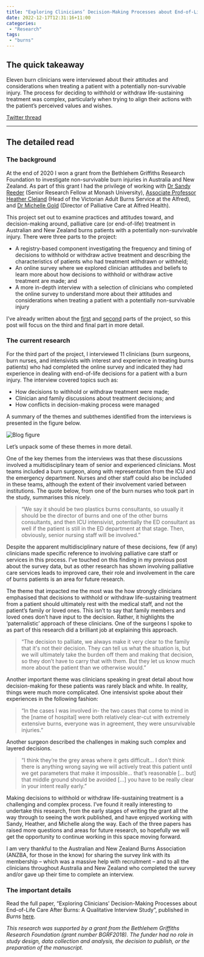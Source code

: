 ```yaml
---
title: "Exploring Clinicians’ Decision-Making Processes about End-of-Life Care After Burns"
date: 2022-12-17T12:31:16+11:00
categories:
 - "Research"
tags:
 - "burns" 
---
```


<!--more-->

## The quick takeaway

Eleven burn clinicians were interviewed about their attitudes and considerations when treating a patient with a potentially non-survivable injury. The process for deciding to withhold or withdraw life-sustaining treatment was complex, particularly when trying to align their actions with the patient’s perceived values and wishes. 

[Twitter thread](https://twitter.com/lincolntracy/status/1603928802480259072)

--- 

## The detailed read

### The background

At the end of 2020 I won a grant from the Bethlehem Griffiths Research Foundation to investigate non-survivable burn injuries in Australia and New Zealand. As part of this grant I had the privilege of working with [Dr Sandy Reeder](https://research.monash.edu/en/persons/sandy-reeder) (Senior Research Fellow at Monash University), [Associate Professor Heather Cleland](https://www.alfredhealth.org.au/find-a-doctor/bio/miss-heather-cleland) (Head of the Victorian Adult Burns Service at the Alfred), and [Dr Michelle Gold](https://www.alfredhealth.org.au/find-a-doctor/bio/dr-michelle-gold) (Director of Palliative Care at Alfred Health). 

This project set out to examine practices and attitudes toward, and decision-making around, palliative care (or end-of-life) treatment in Australian and New Zealand burns patients with a potentially non-survivable injury. There were three parts to the project: 
- A registry-based component investigating the frequency and timing of decisions to withhold or withdraw active treatment and describing the characteristics of patients who had treatment withdrawn or withheld;
- An online survey where we explored clinician attitudes and beliefs to learn more about how decisions to withhold or withdraw active treatment are made; and
- A more in-depth interview with a selection of clinicians who completed the online survey to understand more about their attitudes and considerations when treating a patient with a potentially non-survivable injury

I’ve already written about the [first](https://www.lincolntracy.com/posts/how-many-patients-suffer-nonsurvivable-burns/) and [second](https://www.lincolntracy.com/posts/burn-clinicians-differing-views-eol-care/) parts of the project, so this post will focus on the third and final part in more detail. 

### The current research

For the third part of the project, I interviewed 11 clinicians (burn surgeons, burn nurses, and intensivists with interest and experience in treating burns patients) who had completed the online survey and indicated they had experience in dealing with end-of-life decisions for a patient with a burn injury. The interview covered topics such as:
- How decisions to withhold or withdraw treatment were made;
- Clinician and family discussions about treatment decisions; and
- How conflicts in decision-making process were managed

A summary of the themes and subthemes identified from the interviews is presented in the figure below.

![Blog figure](/img/content/posts/exploring-clinician-decision-making-process-about-end-of-life-care-burns/PallCareQualBlog.png)

Let’s unpack some of these themes in more detail.

One of the key themes from the interviews was that these discussions involved a multidisciplinary team of senior and experienced clinicians. Most teams included a burn surgeon, along with representation from the ICU and the emergency department. Nurses and other staff could also be included in these teams, although the extent of their involvement varied between institutions. The quote below, from one of the burn nurses who took part in the study, summarises this nicely. 

> “We say it should be two plastics burns consultants, so usually it should be the director of burns and one of the other burns consultants, and then ICU intensivist, potentially the ED consultant as well if the patient is still in the ED department at that stage. Then, obviously, senior nursing staff will be involved.”

Despite the apparent multidisciplinary nature of these decisions, few (if any) clinicians made specific reference to involving palliative care staff or services in this process. I’ve touched on this finding in my previous post about the survey data, but as other research has shown involving palliative care services leads to improved care, their role and involvement in the care of burns patients is an area for future research.

The theme that impacted me the most was the how strongly clinicians emphasised that decisions to withhold or withdraw life-sustaining treatment from a patient should ultimately rest with the medical staff, and not the patient’s family or loved ones. This isn’t to say that family members and loved ones don’t have input to the decision. Rather, it highlights the ‘paternalistic’ approach of these clinicians. One of the surgeons I spoke to as part of this research did a brilliant job at explaining this approach. 

> “The decision to palliate, we always make it very clear to the family that it's not their decision. They can tell us what the situation is, but we will ultimately take the burden off them and making that decision, so they don’t have to carry that with them. But they let us know much more about the patient than we otherwise would.”

Another important theme was clinicians speaking in great detail about how decision-making for these patients was rarely black and white. In reality, things were much more complicated. One intensivist spoke about their experiences in the following fashion:

> “In the cases I was involved in- the two cases that come to mind in the [name of hospital] were both relatively clear-cut with extremely extensive burns, everyone was in agreement, they were unsurvivable injuries.”

Another surgeon described the challenges in making such complex and layered decisions.

> “I think they’re the grey areas where it gets difficult… I don’t think there is anything wrong saying we will actively treat this patient until we get parameters that make it impossible… that’s reasonable [… but] that middle ground should be avoided […]  you have to be really clear in your intent really early.”

Making decisions to withhold or withdraw life-sustaining treatment is a challenging and complex process. I’ve found it really interesting to undertake this research, from the early stages of writing the grant all the way through to seeing the work published, and have enjoyed working with Sandy, Heather, and Michelle along the way. Each of the three papers has raised more questions and areas for future research, so hopefully we will get the opportunity to continue working in this space moving forward.

I am very thankful to the Australian and New Zealand Burns Association (ANZBA, for those in the know) for sharing the survey link with its membership – which was a massive help with recruitment – and to all the clinicians throughout Australia and New Zealand who completed the survey and/or gave up their time to complete an interview.

### The important details

Read the full paper, “Exploring Clinicians’ Decision-Making Processes about End-of-Life Care After Burns: A Qualitative Interview Study”, published in *Burns* [here](https://www.sciencedirect.com/science/article/abs/pii/S0305417922003060).

*This research was supported by a grant from the Bethlehem Griffiths Research Foundation (grant number BGRF2018). The funder had no role in study design, data collection and analysis, the decision to publish, or the preparation of the manuscript.*
